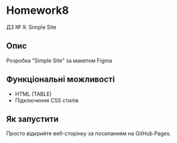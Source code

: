 # Homework8

ДЗ № 9. Simple Site

## Опис
Розробка "Simple Site" за макетом Figma

## Функціональні можливості
- HTML (TABLE)
- Підключення CSS стилів

## Як запустити
Просто відкрийте веб-сторінку за посиланням на GitHub Pages.
